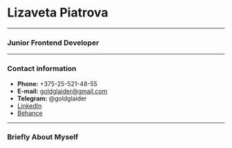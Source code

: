 # Lizaveta Piatrova #
****
### Junior Frontend Developer
****
### Contact information
*  **Phone:** +375-25-521-48-55
* **E-mail:** goldglaider@gmail.com
* **Telegram:** @goldglaider
* [LinkedIn](https://www.linkedin.com/in/lizaveta-petrova-4b1991220/)
* [Behance](https://www.behance.net/lizaveta_piatrova)
****
### Briefly About Myself
